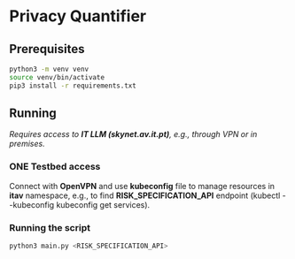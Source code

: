 # Privacy Quantifier

## Prerequisites

```sh
python3 -m venv venv
source venv/bin/activate
pip3 install -r requirements.txt
```

## Running

*Requires access to **IT LLM (skynet.av.it.pt)**, e.g., through VPN or in premises.*

### ONE Testbed access

Connect with **OpenVPN** and use **kubeconfig** file to manage resources in **itav** namespace, e.g., to find **RISK_SPECIFICATION_API** endpoint (kubectl --kubeconfig kubeconfig get services).

### Running the script

```sh
python3 main.py <RISK_SPECIFICATION_API>
```
